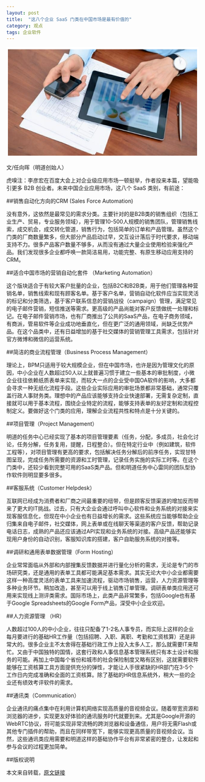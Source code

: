 ```yaml
---
layout: post
title:  "这八个企业 SaaS 门类在中国市场是最有价值的"
category: 观点
tags: 企业软件
---
```

![](https://raw.githubusercontent.com/shockw/shockw.github.io/master/img/2.png)

文/任向晖（明道创始人）

虎嗅注：李彦宏在百度大会上对企业级应用市场一顿挺举，作者投来本篇，望能吸引更多 B2B 创业者。未来中国企业应用市场，这八个 SaaS 类别，有前途：

##销售自动化方向的CRM (Sales Force Automation)

没有意外，这依然是最常见的需求分类。主要针对的是B2B类的销售组织（包括工业生产、贸易，专业服务领域），用于管理10-500人规模的销售团队，管理销售线索，成交机会，成交转化管道，销售行为，包括简单的订单和产品管理。虽然这个门类的厂商数量繁多，但大部分产品启动过早，交互设计落后于时代要求，移动端支持不力。很多产品客户数量不够多，从而没有通过大量企业使用检验来强化产品。我们发现很多企业都呼唤一款简洁易用，功能完整、有原生移动应用支持的CRM。

##适合中国市场的营销自动化套件 （Marketing Automation）

这个版块适合于有较大客户批量的企业，包括B2C和B2B类，用于他们管理各种营销名单，销售线索和现有顾客名单。基于客户名单，营销自动化软件应当实现灵活的标记和分类筛选，基于客户联系信息的营销战役（campaign）管理，满足常见的电子邮件营销，短信推送等需求。更高级的产品尚能对客户反馈做统一处理和标记。在电子邮件营销市场，也有厂商推出了公共的SaaS产品，在电子商务领域，有商派，管易软件等企业成功地垂直化，但在更广泛的通用领域，尚缺乏优势产品。在这个品类中，还有日益增加的基于社交媒体的营销管理工具需求，包括针对官方微博和微信的运营系统。

##简洁的商业流程管理（Business Process Management）

理论上，BPM只适用于较大规模企业，但在中国市场，也许是因为管理文化的原因，中小企业在人数超过50人以上就普遍习惯于建立一些基本的审批制度，小微企业往往依赖纸质表单来实现，而较大一点的企业受中国OA软件的影响，大多都会寻求一种无纸化流程手段。这些企业实际应用的审批场景都非常基础，通常只覆盖行政人事财务类。理想中的产品应该能够支持企业快速部署，无需复杂定制，直接就可以用于基本流程，围绕企业特定的流程，能够支持表单的友好定制和流程控制定义。要做好这个门类的应用，理解企业流程共性和特点是十分关键的。

##项目管理（Project Management）

明道的任务中心已经实现了基本的项目管理要素（任务，分配，多成员，社会化讨论，任务分解，任务复用，提醒，日程整合）。但在特定行业中（例如建筑，软件工程等），对项目管理有更高的要求，包括解决任务分解后的前序任务，实现甘特图呈现，完成任务所需要的资源和工时管理，记录任务实施的实际工时等。在这个门类中，还较少看到完整可用的SaaS类产品。但和明道任务中心雷同的团队型协作软件则明显要多很多。

##客服系统（Customer Helpdesk）

互联网已经成为消费者和厂商之间最重要的纽带，但是顾客反馈渠道的增加反而带来了更大的IT挑战。过去，只有大企业会通过呼叫中心软件和业务系统的对接来实现客服信息化，但现在中小企业也有日益增长的需求。这些系统应当能够帮助企业归集来自电子邮件，社交媒体，网上表单或在线聊天等渠道的客户反馈，帮助记录电话日志，成熟的产品还应该通过API实现和业务系统的对接。高级产品还能够实现用户身份的自动识别，客服知识库的搭建，客户自助服务系统的对接等。

##调研和通用表单数据管理（Form Hosting）

企业常常面临从外部和内部搜集反馈数据并进行量化分析的需求，无论是专门的市场研究类，还是通用的表单工具都可能满足基本需求。其实无论大中小企业都需要这样一种高度灵活的表单工具来加速流程，驱动市场销售，运营，人力资源管理等多种业务环节。稍加改造，甚至可以用于线上销售订单管理。调研表单类应用还可用来实现线上测评类需求。国际市场上，此类产品非常繁多，包括Google也有基于Google Spreadsheets的Google Form产品，深受中小企业欢迎。

##人力资源管理 （HR）

人数超过100人的中小企业，往往只配备了1-2名人事专员，而实际上这样的企业每月要进行的基础HR工作量（包括招聘、入职、离职、考勤和工资核算）还是非常大的。很多企业主不太舍得在基础行政工作上投入太多人工，那么就需要IT来帮忙。又由于中国独特的国情，这套行政和人事信息基本管理系统只有本土设计和服务的可能。再加上中国每个省份和城市的社会保险制度又略有区别，这就需要软件能够在工资核算工具方面提供充分的弹性，才能让人手很紧缺的HR部门在3-5个工作日内完成准确和全面的工资核算。除了基础的HR信息系统外，稍大一些的企业还有绩效考评软件的需求。

##通讯类（Communication）

企业通讯的痛点集中在利用计算机网络实现高质量的音视频会议。随着带宽资源和浏览器的进步，实现更友好体验的通讯服务时代就要到来。尤其是Google开源的WebRTC协议，将可能实现非常流畅的跨浏览器和设备通信，用户将无需Flash或其他专门插件的帮助，而且在同样带宽下，能够实现更高质量的音视频会议。当然，这些通讯类应用需要和明道这样的基础协作平台有非常紧密的整合，让发起和参与会议的过程更加简单。

##版权说明

本文来自转载，[原文链接](http://www.huxiu.com/article/34821/1.html)

